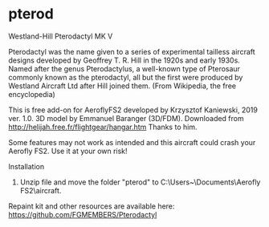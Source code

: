 # pterod
Westland-Hill Pterodactyl MK V

Pterodactyl was the name given to a series of experimental tailless aircraft designs developed by Geoffrey T. R. Hill in the 1920s and early 1930s. Named after the genus Pterodactylus, a well-known type of Pterosaur commonly known as the pterodactyl, all but the first were produced by Westland Aircraft Ltd after Hill joined them. (From Wikipedia, the free encyclopedia)

This is free add-on for AeroflyFS2 developed by Krzysztof Kaniewski, 2019 ver. 1.0.
3D model by Emmanuel Baranger (3D/FDM). Downloaded from http://helijah.free.fr/flightgear/hangar.htm
Thanks to him.

 Some features may not work as intended and this aircraft could crash your Aerofly FS2. 
 Use it at your own risk!

Installation

1. Unzip file and move the folder "pterod" to C:\Users\~\Documents\Aerofly FS2\aircraft.


Repaint kit and other resources are available here: https://github.com/FGMEMBERS/Pterodactyl

<!-- Westland-Hill Pterodactyl MK V - 2010 Emmanuel BARANGER
   
     sources          : http://www.aviastar.org/air/england/west_pterodactyl5.php

     wingspan         :  14.22 m   (   47 ft 8 in )
     length           :   6.24 m   (   20 ft 6 in )
     height           :   3.55 m   (   12 ft 8 in )
     empty weight     :  1602 kg   ( 3532 lb )
     engine           : Rolls Royce Goshawk steam-cooled vee-type engine (600 hp)
     Maximum speed    :   305 km/h ( 164.69 kt )
-->

<!-- Engines   source            : http://en.wikipedia.org/wiki/Rolls-Royce_Goshawk

			 name              : Rolls-Royce Goshawk
			 type              : 12-cylinder liquid-cooled 60 degree Vee  aircraft piston engine
			 power cruise      : 600 hp at 2,600 rpm
			 weight            :      442 kg ( 975 lb)
			 displacement      : 1295.88 in3 (21.25 L)
			 compression       : 6:1
-->